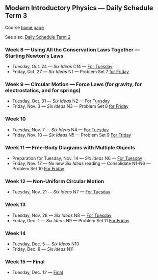 ## Modern Introductory Physics &mdash; Daily Schedule Term 3

Course [home page](./)

See also: [Daily Schedule Term 2](./daily_schedule-term_2.html)

### Week 8 &mdash; Using All the Conservation Laws Together &mdash; Starting Newton's Laws

* Tuesday, Oct. 24 &mdash; *Six Ideas* C14 &mdash; [For Tuesday](./assignments/AssignmentFor2023-10-24.pdf)
* Friday, Oct. 27 &mdash; *Six Ideas* N1 &mdash; Problem Set 7 [for Friday](./assignments/AssignmentFor2023-10-27.pdf)

### Week 9 &mdash; Circular Motion &mdash; Force Laws (for gravity, for electrostatics, and for springs)

* Tuesday, Oct. 31 &mdash; *Six Ideas* N2 &mdash; [For Tuesday](./assignments/AssignmentFor2023-10-31.pdf)
* Friday, Nov. 3 &mdash; *Six Ideas* N3 &mdash; Problem Set 8 [for Friday](./assignments/AssignmentFor2023-11-03.pdf)

### Week 10

* Tuesday, Nov. 7 &mdash; *Six Ideas* N4 &mdash; [For Tuesday](./assignments/AssignmentFor2023-11-07.pdf)
* Friday, Nov. 10 &mdash; *Six Ideas* N5 &mdash; Problem Set 9 [For Friday](./assignments/AssignmentFor2023-11-10.pdf)

### Week 11 &mdash; Free-Body Diagrams with Multiple Objects

* Preparation for Tuesday, Nov. 14 &mdash; *Six Ideas* N6 &mdash; [For Tuesday](./assignments/AssignmentFor2023-11-14.pdf)
* Friday, Nov. 17 &mdash; No new *Six Ideas* reading &mdash; Consolidate N1-N6 &mdash; Problem Set 10 [For Friday](./assignments/AssignmentFor2023-11-17.pdf)

### Week 12 &mdash; Non-Uniform Circular Motion

* Tuesday, Nov. 21 &mdash; *Six Ideas* N7 &mdash; [For Tuesday](./assignments/AssignmentFor2023-11-21.pdf)

### Week 13

* Tuesday, Nov. 28 &mdash; *Six Ideas* N8 &mdash; [For Tuesday](./assignments/AssignmentFor2023-11-28.pdf)
* Friday, Dec. 1 &mdash; *Six Ideas* N9 &mdash; Problem Set 11 [For Friday](./assignments/AssignmentFor2023-12-01.pdf)

### Week 14

* Tuesday, Dec. 5 &mdash; *Six Ideas* N10
* Friday, Dec. 8 &mdash; *Six Ideas* N11

### Week 15 &mdash; Final

* Tuesday, Dec. 12 &mdash; [Final](./exams/Term3Exam.pdf)
